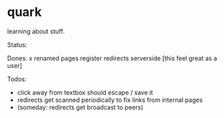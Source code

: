 quark
=====

learning about stuff.

Status: 

Dones:
 x renamed pages register redirects serverside [this feel great as a user]

Todos:
 - click away from textbox should escape / save it
 - redirects get scanned periodically to fix links from internal pages
 - (someday: redirects get broadcast to peers)

